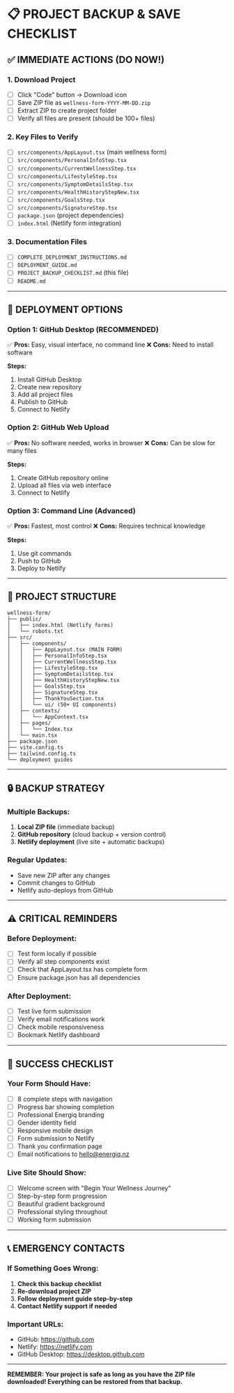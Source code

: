 # 📋 PROJECT BACKUP & SAVE CHECKLIST

## ✅ IMMEDIATE ACTIONS (DO NOW!)

### 1. Download Project
- [ ] Click "Code" button → Download icon
- [ ] Save ZIP file as `wellness-form-YYYY-MM-DD.zip`
- [ ] Extract ZIP to create project folder
- [ ] Verify all files are present (should be 100+ files)

### 2. Key Files to Verify
- [ ] `src/components/AppLayout.tsx` (main wellness form)
- [ ] `src/components/PersonalInfoStep.tsx`
- [ ] `src/components/CurrentWellnessStep.tsx`
- [ ] `src/components/LifestyleStep.tsx`
- [ ] `src/components/SymptomDetailsStep.tsx`
- [ ] `src/components/HealthHistoryStepNew.tsx`
- [ ] `src/components/GoalsStep.tsx`
- [ ] `src/components/SignatureStep.tsx`
- [ ] `package.json` (project dependencies)
- [ ] `index.html` (Netlify form integration)

### 3. Documentation Files
- [ ] `COMPLETE_DEPLOYMENT_INSTRUCTIONS.md`
- [ ] `DEPLOYMENT_GUIDE.md`
- [ ] `PROJECT_BACKUP_CHECKLIST.md` (this file)
- [ ] `README.md`

---

## 🚀 DEPLOYMENT OPTIONS

### Option 1: GitHub Desktop (RECOMMENDED)
✅ **Pros:** Easy, visual interface, no command line
❌ **Cons:** Need to install software

**Steps:**
1. Install GitHub Desktop
2. Create new repository
3. Add all project files
4. Publish to GitHub
5. Connect to Netlify

### Option 2: GitHub Web Upload
✅ **Pros:** No software needed, works in browser
❌ **Cons:** Can be slow for many files

**Steps:**
1. Create GitHub repository online
2. Upload all files via web interface
3. Connect to Netlify

### Option 3: Command Line (Advanced)
✅ **Pros:** Fastest, most control
❌ **Cons:** Requires technical knowledge

**Steps:**
1. Use git commands
2. Push to GitHub
3. Deploy to Netlify

---

## 📁 PROJECT STRUCTURE

```
wellness-form/
├── public/
│   ├── index.html (Netlify forms)
│   └── robots.txt
├── src/
│   ├── components/
│   │   ├── AppLayout.tsx (MAIN FORM)
│   │   ├── PersonalInfoStep.tsx
│   │   ├── CurrentWellnessStep.tsx
│   │   ├── LifestyleStep.tsx
│   │   ├── SymptomDetailsStep.tsx
│   │   ├── HealthHistoryStepNew.tsx
│   │   ├── GoalsStep.tsx
│   │   ├── SignatureStep.tsx
│   │   ├── ThankYouSection.tsx
│   │   └── ui/ (50+ UI components)
│   ├── contexts/
│   │   └── AppContext.tsx
│   ├── pages/
│   │   └── Index.tsx
│   └── main.tsx
├── package.json
├── vite.config.ts
├── tailwind.config.ts
└── deployment guides
```

---

## 🔒 BACKUP STRATEGY

### Multiple Backups:
1. **Local ZIP file** (immediate backup)
2. **GitHub repository** (cloud backup + version control)
3. **Netlify deployment** (live site + automatic backups)

### Regular Updates:
- Save new ZIP after any changes
- Commit changes to GitHub
- Netlify auto-deploys from GitHub

---

## ⚠️ CRITICAL REMINDERS

### Before Deployment:
- [ ] Test form locally if possible
- [ ] Verify all step components exist
- [ ] Check that AppLayout.tsx has complete form
- [ ] Ensure package.json has all dependencies

### After Deployment:
- [ ] Test live form submission
- [ ] Verify email notifications work
- [ ] Check mobile responsiveness
- [ ] Bookmark Netlify dashboard

---

## 🎯 SUCCESS CHECKLIST

### Your Form Should Have:
- [ ] 8 complete steps with navigation
- [ ] Progress bar showing completion
- [ ] Professional Energiq branding
- [ ] Gender identity field
- [ ] Responsive mobile design
- [ ] Form submission to Netlify
- [ ] Thank you confirmation page
- [ ] Email notifications to hello@energiq.nz

### Live Site Should Show:
- [ ] Welcome screen with "Begin Your Wellness Journey"
- [ ] Step-by-step form progression
- [ ] Beautiful gradient background
- [ ] Professional styling throughout
- [ ] Working form submission

---

## 📞 EMERGENCY CONTACTS

### If Something Goes Wrong:
1. **Check this backup checklist**
2. **Re-download project ZIP**
3. **Follow deployment guide step-by-step**
4. **Contact Netlify support if needed**

### Important URLs:
- GitHub: https://github.com
- Netlify: https://netlify.com
- GitHub Desktop: https://desktop.github.com

---

**REMEMBER: Your project is safe as long as you have the ZIP file downloaded! Everything can be restored from that backup.**